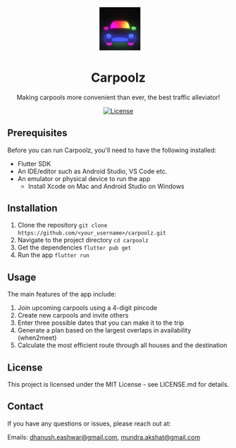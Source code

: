 <div align=center>
<img src="https://github.com/dhanushe/UberHackathon-Submission/blob/8701091ce13a3f785250162c4baaa091ee787bb6/AppIcon.png" width="20%"/>

# Carpoolz
Making carpools more convenient than ever, the best traffic alleviator!

[![License](https://img.shields.io/cocoapods/l/AudioKit)](https://github.com/AudioKit/AudioKit/blob/main/LICENSE)

</div>

## Prerequisites
Before you can run Carpoolz, you'll need to have the following installed:

- Flutter SDK
- An IDE/editor such as Android Studio, VS Code etc.
- An emulator or physical device to run the app
  - Install Xcode on Mac and Android Studio on Windows

## Installation
1. Clone the repository
```git clone https://github.com/<your_username>/carpoolz.git```
2. Navigate to the project directory
```cd carpoolz```
3. Get the dependencies
```flutter pub get```
4. Run the app
```flutter run```

## Usage
The main features of the app include:

1. Join upcoming carpools using a 4-digit pincode
2. Create new carpools and invite others
3. Enter three possible dates that you can make it to the trip
4. Generate a plan based on the largest overlaps in availability (when2meet)
5. Calculate the most efficient route through all houses and the destination


## License
This project is licensed under the MIT License - see LICENSE.md for details.

## Contact
If you have any questions or issues, please reach out at:

Emails: dhanush.eashwar@gmail.com, mundra.akshat@gmail.com
